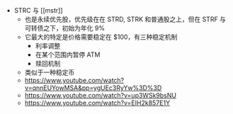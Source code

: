 - STRC 与 [[mstr]]
	- 也是永续优先股，优先级在在 STRD, STRK 和普通股之上，但在 STRF 与可转债之下，初始为年化 9%
	- 它最大的特定是价格需要稳定在 $100，有三种稳定机制
		- 利率调整
		- 在某个范围内暂停 ATM
		- 赎回机制
	- 类似于一种稳定币
	- https://www.youtube.com/watch?v=qnnEUYowMSA&pp=ygUEc3RyYw%3D%3D
	- https://www.youtube.com/watch?v=up3WSk9bsNU
	- https://www.youtube.com/watch?v=EIH2k857E1Y
